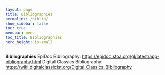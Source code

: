 ```yaml
---
layout: page
title: Bibliographies
permalink: /biblio/
show_sidebar: false
toc: true
menubar: menu
toc_title: Bibliographies
hero_height: is-small
---
```


**Bibliographies**
EpiDoc Bibliography: [<u>https://epidoc.stoa.org/gl/latest/app-bibliography.html</u>](https://epidoc.stoa.org/gl/latest/app-bibliography.html) 
Digital Classics Bibliography: [<u>https://wiki.digitalclassicist.org/Digital_Classics_Bibliography</u>](https://wiki.digitalclassicist.org/Digital_Classics_Bibliography) 
